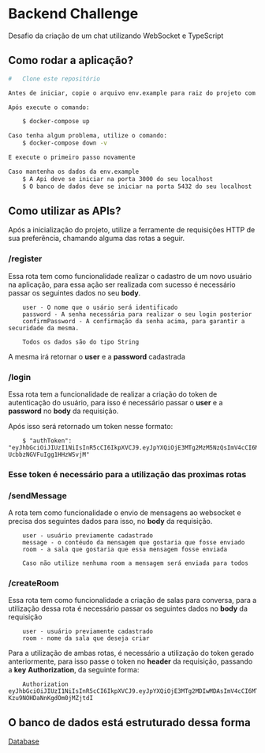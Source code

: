 # Backend Challenge

Desafio da criação de um chat utilizando WebSocket e TypeScript

## Como rodar a aplicação?

```bash
#   Clone este repositório

Antes de iniciar, copie o arquivo env.example para raiz do projeto com nome .env.

Após execute o comando:

    $ docker-compose up

Caso tenha algum problema, utilize o comando:
    $ docker-compose down -v

E execute o primeiro passo novamente

Caso mantenha os dados da env.example
    $ A Api deve se iniciar na porta 3000 do seu localhost
    $ O banco de dados deve se iniciar na porta 5432 do seu localhost
```

## Como utilizar as APIs?

Após a inicialização do projeto, utilize a ferramente de requisições HTTP de sua preferência, chamando alguma das rotas a seguir.

### /register

Essa rota tem como funcionalidade realizar o cadastro de um novo usuário na aplicação, para essa ação ser realizada com sucesso é necessário passar os seguintes dados no seu **body**.

```
    user - O nome que o usário será identificado
    password - A senha necessária para realizar o seu login posterior
    confirmPassword - A confirmação da senha acima, para garantir a securidade da mesma.

    Todos os dados são do tipo String
```

A mesma irá retornar o **user** e a **password** cadastrada

### /login

Essa rota tem a funcionalidade de realizar a criação do token de autenticação do usuário, para isso é necessário passar o **user** e a **password** no **body** da requisição.

Após isso será retornado um token nesse formato:

```
    $ "authToken": "eyJhbGciOiJIUzI1NiIsInR5cCI6IkpXVCJ9.eyJpYXQiOjE3MTg2MzM5NzQsImV4cCI6MTcxODYzNDI3NCwic3ViIjoiY2hyMG51cyJ9.6lETKEmc3sn6J6kPpcSh-UcbbzNGVFuIgg1HHzWSvjM"
```

### **Esse token é necessário para a utilização das proximas rotas**

### /sendMessage

A rota tem como funcionalidade o envio de mensagens ao websocket e precisa dos seguintes dados para isso, no **body** da requisição.

```
    user - usuário previamente cadastrado
    message - o contéudo da mensagem que gostaria que fosse enviado
    room - a sala que gostaria que essa mensagem fosse enviada

    Caso não utilize nenhuma room a mensagem será enviada para todos
```

### /createRoom

Essa rota tem como funcionalidade a criação de salas para conversa, para a utilização dessa rota é necessário passar os seguintes dados no **body** da requisição

```
    user - usuário previamente cadastrado
    room - nome da sala que deseja criar
```

Para a utilização de ambas rotas, é necessário a utilização do token gerado anteriormente, para isso passe o token no **header** da requisição, passando a **key** **Authorization**, da seguinte forma:

```
    Authorization eyJhbGciOiJIUzI1NiIsInR5cCI6IkpXVCJ9.eyJpYXQiOjE3MTg2MDIwMDAsImV4cCI6MTcxODYwMjMwMCwic3ViIjoiY2hyMG51cyJ9.IwOXn8Ws2BCEEcFRZ0-Kzu9NOHDaNnKgdOm0jMZjtdI
```

## O banco de dados está estruturado dessa forma

[Database](https://imgur.com/a/g2yuVP1)
